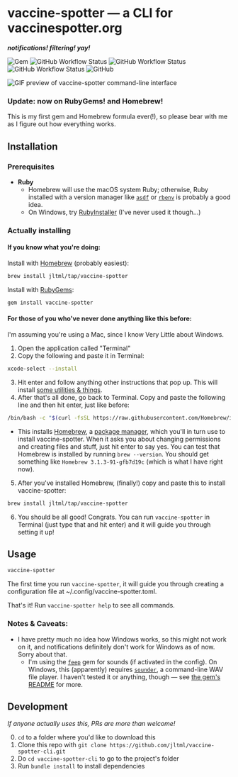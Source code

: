 # vaccine-spotter — a CLI for vaccinespotter.org
***notifications! filtering! yay!***

![Gem](https://img.shields.io/gem/v/vaccine-spotter)
![GitHub Workflow Status](https://img.shields.io/github/workflow/status/jltml/vaccine-spotter-cli/Release)
![GitHub Workflow Status](https://img.shields.io/github/workflow/status/jltml/homebrew-tap/brew%20test-bot?label=homebrew%20tests)
![GitHub Workflow Status](https://img.shields.io/github/workflow/status/jltml/homebrew-tap/brew%20pr-pull?label=homebrew%20publishing)
![GitHub](https://img.shields.io/github/license/jltml/vaccine-spotter-cli)

![GIF preview of vaccine-spotter command-line interface](https://user-images.githubusercontent.com/8261330/114811965-b0a06180-9d74-11eb-8604-0408ca92acfa.gif)

### Update: now on RubyGems! and Homebrew!
This is my first gem and Homebrew formula ever(!), so please bear with me as I figure out how everything works.

## Installation

### Prerequisites
- **Ruby**
  - Homebrew will use the macOS system Ruby; otherwise, Ruby installed with a version manager like [`asdf`](https://asdf-vm.com) or [`rbenv`](https://github.com/rbenv/rbenv) is probably a good idea.
  - On Windows, try [RubyInstaller](https://rubyinstaller.org) (I've never used it though…)

### Actually installing

#### If you know what you're doing:
Install with [Homebrew](https://brew.sh) (probably easiest):

```sh
brew install jltml/tap/vaccine-spotter
```

Install with [RubyGems](https://rubygems.org):

```sh
gem install vaccine-spotter
```

#### For those of you who've never done anything like this before:
I'm assuming you're using a Mac, since I know Very Little about Windows.
1. Open the application called "Terminal"
2. Copy the following and paste it in Terminal:

```sh
xcode-select --install
```

3. Hit enter and follow anything other instructions that pop up. This will install [some utilities & things](https://developer.apple.com/library/archive/technotes/tn2339/_index.html).
4. After that's all done, go back to Terminal. Copy and paste the following line and then hit enter, just like before:

```sh
/bin/bash -c "$(curl -fsSL https://raw.githubusercontent.com/Homebrew/install/HEAD/install.sh)"
```

- This installs [Homebrew](https://brew.sh), a [package manager](https://en.wikipedia.org/wiki/Package_manager), which you'll in turn use to install vaccine-spotter. When it asks you about changing permissions and creating files and stuff, just hit enter to say yes. You can test that Homebrew is installed by running `brew --version`. You should get something like `Homebrew 3.1.3-91-gfb7d19c` (which is what I have right now).

5. After you've installed Homebrew, (finally!) copy and paste this to install vaccine-spotter:

```sh
brew install jltml/tap/vaccine-spotter
```

6. You should be all good! Congrats. You can run `vaccine-spotter` in Terminal (just type that and hit enter) and it will guide you through setting it up!

## Usage

```sh
vaccine-spotter
```

The first time you run `vaccine-spotter`, it will guide you through creating a configuration file at ~/.config/vaccine-spotter.toml.

That's it! Run `vaccine-spotter help` to see all commands.

### Notes & Caveats:
- I have pretty much no idea how Windows works, so this might not work on it, and notifications definitely don't work for Windows as of now. Sorry about that.
  - I'm using the [`feep`](https://github.com/michaelchadwick/feep) gem for sounds (if activated in the config). On Windows, this (apparently) requires [`sounder`](http://www.elifulkerson.com/projects/commandline-wav-player.php), a command-line WAV file player. I haven't tested it or anything, though — see [the gem's README](https://github.com/michaelchadwick/feep#feep) for more.

## Development
*If anyone actually uses this, PRs are more than welcome!*

0. `cd` to a folder where you'd like to download this
1. Clone this repo with `git clone https://github.com/jltml/vaccine-spotter-cli.git`
2. Do `cd vaccine-spotter-cli` to go to the project's folder
3. Run `bundle install` to install dependencies

